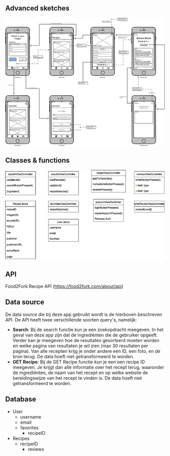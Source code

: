 ## Advanced sketches
<img src=https://github.com/gavinschipper/programmeerproject/blob/master/doc/newFlow.png>

## Classes & functions
<img src=https://github.com/gavinschipper/programmeerproject/blob/master/doc/diagram.png>

## API
Food2Fork Recipe API
(https://food2fork.com/about/api)

## Data source
De data source die bij deze app gebruikt wordt is de hierboven beschreven API. De API heeft twee verschillende soorten query's, namelijk:
* **Search**: Bij de search functie kun je een zoekopdracht meegeven. In het geval van deze app zijn dat de ingrediënten die de gebruiker opgeeft. Verder kan je meegeven hoe de resultaten gesorteerd moeten worden en welke pagina van resultaten je wil zien (max 30 resultaten per pagina). Van alle recepten krijg je onder andere een ID, een foto, en de bron terug. De data hoeft niet getransformeerd te worden. 
* **GET Recipe**: Bij de GET Recipe functie kun je een een recipe ID meegeven. Je krijgt dan alle informatie over het recept terug,     waaronder de ingrediënten, de naam van het recept en op welke website de bereidingswijze van het recept te vinden is. De data       hoeft niet getransformeerd te worden. 

## Database
* User
  * username
  * email
  * favorites
    * recipeID
* Recipes
  * recipeID
    * reviews

